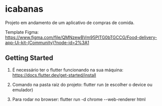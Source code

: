 # icabanas

Projeto em andamento de um aplicativo de compras de comida.

Template Figma: https://www.figma.com/file/QMNzewBVm95PlTG0bTGCCG/Food-delivery-app-Ui-kit-(Community)?node-id=2%3A1

## Getting Started
1. É necessário ter o flutter funcionando na sua máquina: https://docs.flutter.dev/get-started/install

2. Comando na pasta raiz do projeto: flutter run (e escolher o device ou emulador)

3. Para rodar no browser: flutter run -d chrome --web-renderer html 

